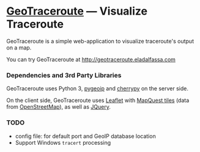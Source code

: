 # [GeoTraceroute](https://github.com/elad661/GeoTraceroute) — Visualize Traceroute

GeoTraceroute is a simple web-application to visualize traceroute's output on a map.

You can try GeoTraceroute at http://geotraceroute.eladalfassa.com

### Dependencies and 3rd Party Libraries
GeoTraceroute uses Python 3, [pygeoip](https://pypi.python.org/pypi/pygeoip/) and [cherrypy](http://www.cherrypy.org/) on the server side.

On the client side, GeoTraceroute uses [Leaflet](http://leafletjs.com/) with [MapQuest tiles](http://developer.mapquest.com/web/products/open/map) (data from [OpenStreetMap](http://openstreetmap.org/)), as well as [JQuery](http://jquery.com/).

### TODO
* config file: for default port and GeoIP database location
* Support Windows `tracert` processing

